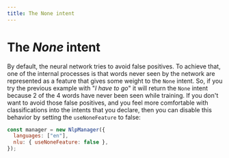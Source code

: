 ```yaml
---
title: The None intent
---
```


# The _None_ intent

By default, the neural network tries to avoid false positives. To achieve that, one of the internal processes is that words never seen by the network are represented as a feature that gives some weight to the `None` intent. So, if you try the previous example with "_I have to go_" it will return the `None` intent because 2 of the 4 words have never been seen while training.
If you don't want to avoid those false positives, and you feel more comfortable with classifications into the intents that you declare, then you can disable this behavior by setting the `useNoneFeature` to false:

```javascript
const manager = new NlpManager({
  languages: ["en"],
  nlu: { useNoneFeature: false },
});
```
